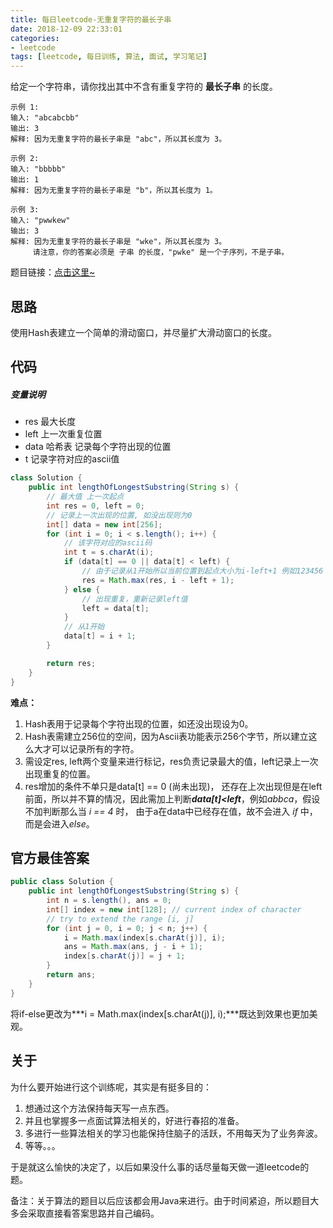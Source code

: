 ```yaml
---
title: 每日leetcode-无重复字符的最长子串
date: 2018-12-09 22:33:01
categories:
- leetcode
tags: [leetcode, 每日训练, 算法, 面试, 学习笔记]
---
```


给定一个字符串，请你找出其中不含有重复字符的 **最长子串** 的长度。
```
示例 1:
输入: "abcabcbb"
输出: 3 
解释: 因为无重复字符的最长子串是 "abc"，所以其长度为 3。

示例 2:
输入: "bbbbb"
输出: 1
解释: 因为无重复字符的最长子串是 "b"，所以其长度为 1。

示例 3:
输入: "pwwkew"
输出: 3
解释: 因为无重复字符的最长子串是 "wke"，所以其长度为 3。
     请注意，你的答案必须是 子串 的长度，"pwke" 是一个子序列，不是子串。
```

题目链接：[点击这里~](https://leetcode-cn.com/problems/longest-substring-without-repeating-characters/)

<!-- more -->

## 思路

使用Hash表建立一个简单的滑动窗口，并尽量扩大滑动窗口的长度。

## 代码

##### 变量说明

- res 最大长度
- left 上一次重复位置
- data 哈希表 记录每个字符出现的位置
- t 记录字符对应的ascii值

```java
class Solution {
    public int lengthOfLongestSubstring(String s) {
        // 最大值 上一次起点
        int res = 0, left = 0;
        // 记录上一次出现的位置, 如没出现则为0
        int[] data = new int[256];
        for (int i = 0; i < s.length(); i++) {
            // 该字符对应的ascii码
            int t = s.charAt(i);
            if (data[t] == 0 || data[t] < left) {
                // 由于记录从1开始所以当前位置到起点大小为i-left+1 例如123456 总共有6-1+1个字符
                res = Math.max(res, i - left + 1);
            } else {
                // 出现重复，重新记录left值
                left = data[t];
            }
            // 从1开始
            data[t] = i + 1;
        }

        return res;
    }
}
```

**难点：**

1. Hash表用于记录每个字符出现的位置，如还没出现设为0。
2. Hash表需建立256位的空间，因为Ascii表功能表示256个字节，所以建立这么大才可以记录所有的字符。
3. 需设定res, left两个变量来进行标记，res负责记录最大的值，left记录上一次出现重复的位置。
4. res增加的条件不单只是data[t] == 0 (尚未出现)， 还存在上次出现但是在left前面，所以并不算的情况，因此需加上判断***data[t]<left***，例如*abbca*，假设不加判断那么当 *i == 4* 时， 由于a在data中已经存在值，故不会进入 *if* 中， 而是会进入*else*。

## 官方最佳答案

```java
public class Solution {
    public int lengthOfLongestSubstring(String s) {
        int n = s.length(), ans = 0;
        int[] index = new int[128]; // current index of character
        // try to extend the range [i, j]
        for (int j = 0, i = 0; j < n; j++) {
            i = Math.max(index[s.charAt(j)], i);
            ans = Math.max(ans, j - i + 1);
            index[s.charAt(j)] = j + 1;
        }
        return ans;
    }
}
```

将if-else更改为***i = Math.max(index[s.charAt(j)], i);***既达到效果也更加美观。

## 关于

为什么要开始进行这个训练呢，其实是有挺多目的：

1. 想通过这个方法保持每天写一点东西。
2. 并且也掌握多一点面试算法相关的，好进行春招的准备。
3. 多进行一些算法相关的学习也能保持住脑子的活跃，不用每天为了业务奔波。
4. 等等。。。

于是就这么愉快的决定了，以后如果没什么事的话尽量每天做一道leetcode的题。

备注：关于算法的题目以后应该都会用Java来进行。由于时间紧迫，所以题目大多会采取直接看答案思路并自己编码。